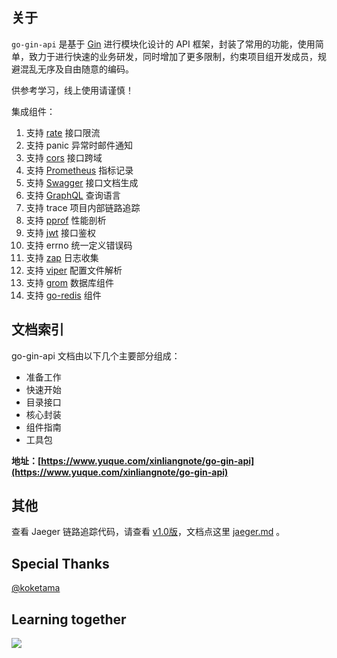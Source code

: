 ## 关于

`go-gin-api` 是基于 [Gin](https://github.com/gin-gonic/gin) 进行模块化设计的 API 框架，封装了常用的功能，使用简单，致力于进行快速的业务研发，同时增加了更多限制，约束项目组开发成员，规避混乱无序及自由随意的编码。

供参考学习，线上使用请谨慎！

集成组件：

1. 支持 [rate](https://golang.org/x/time/rate) 接口限流 
1. 支持 panic 异常时邮件通知 
1. 支持 [cors](https://github.com/rs/cors) 接口跨域 
1. 支持 [Prometheus](https://github.com/prometheus/client_golang) 指标记录 
1. 支持 [Swagger](https://github.com/swaggo/gin-swagger) 接口文档生成 
1. 支持 [GraphQL](https://github.com/99designs/gqlgen) 查询语言 
1. 支持 trace 项目内部链路追踪 
1. 支持 [pprof](https://github.com/gin-contrib/pprof) 性能剖析 
1. 支持 [jwt](https://github.com/dgrijalva/jwt-go) 接口鉴权 
1. 支持 errno 统一定义错误码 
1. 支持 [zap](https://go.uber.org/zap) 日志收集 
1. 支持 [viper](https://github.com/spf13/viper) 配置文件解析
1. 支持 [grom](https://gorm.io/gorm) 数据库组件
1. 支持 [go-redis](https://github.com/go-redis/redis/v7) 组件



## 文档索引

go-gin-api 文档由以下几个主要部分组成：

- 准备工作
- 快速开始
- 目录接口
- 核心封装
- 组件指南
- 工具包

**地址：[https://www.yuque.com/xinliangnote/go-gin-api](https://www.yuque.com/xinliangnote/go-gin-api)**

## 其他

查看 Jaeger 链路追踪代码，请查看 [v1.0版](https://github.com/xinliangnote/go-gin-api/releases/tag/v1.0)，文档点这里 [jaeger.md](https://github.com/xinliangnote/go-gin-api/blob/master/docs/jaeger.md) 。

## Special Thanks

[@koketama](https://github.com/koketama)

## Learning together

![](https://github.com/xinliangnote/Go/blob/master/00-基础语法/images/qr.jpg)


